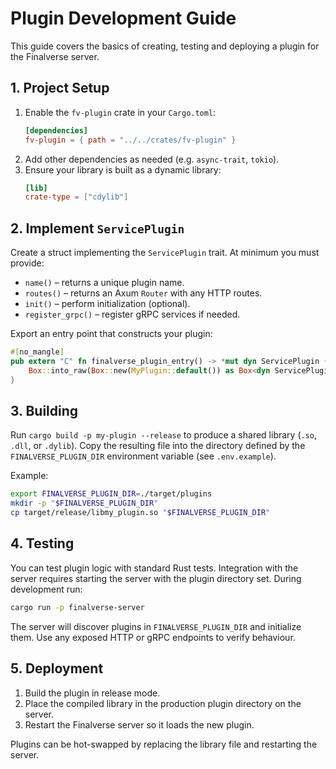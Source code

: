 # Plugin Development Guide

This guide covers the basics of creating, testing and deploying a plugin for the Finalverse server.

## 1. Project Setup

1. Enable the `fv-plugin` crate in your `Cargo.toml`:
   ```toml
   [dependencies]
   fv-plugin = { path = "../../crates/fv-plugin" }
   ```
2. Add other dependencies as needed (e.g. `async-trait`, `tokio`).
3. Ensure your library is built as a dynamic library:
   ```toml
   [lib]
   crate-type = ["cdylib"]
   ```

## 2. Implement `ServicePlugin`

Create a struct implementing the `ServicePlugin` trait. At minimum you must provide:

- `name()` – returns a unique plugin name.
- `routes()` – returns an Axum `Router` with any HTTP routes.
- `init()` – perform initialization (optional).
- `register_grpc()` – register gRPC services if needed.

Export an entry point that constructs your plugin:

```rust
#[no_mangle]
pub extern "C" fn finalverse_plugin_entry() -> *mut dyn ServicePlugin {
    Box::into_raw(Box::new(MyPlugin::default()) as Box<dyn ServicePlugin>)
}
```

## 3. Building

Run `cargo build -p my-plugin --release` to produce a shared library (`.so`, `.dll`, or `.dylib`). Copy the resulting file into the directory defined by the `FINALVERSE_PLUGIN_DIR` environment variable (see `.env.example`).

Example:
```bash
export FINALVERSE_PLUGIN_DIR=./target/plugins
mkdir -p "$FINALVERSE_PLUGIN_DIR"
cp target/release/libmy_plugin.so "$FINALVERSE_PLUGIN_DIR"
```

## 4. Testing

You can test plugin logic with standard Rust tests. Integration with the server requires starting the server with the plugin directory set. During development run:

```bash
cargo run -p finalverse-server
```

The server will discover plugins in `FINALVERSE_PLUGIN_DIR` and initialize them. Use any exposed HTTP or gRPC endpoints to verify behaviour.

## 5. Deployment

1. Build the plugin in release mode.
2. Place the compiled library in the production plugin directory on the server.
3. Restart the Finalverse server so it loads the new plugin.

Plugins can be hot-swapped by replacing the library file and restarting the server.

